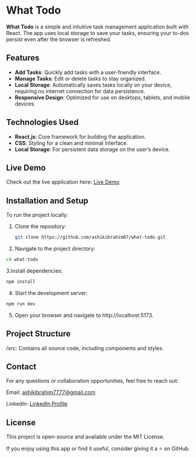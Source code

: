 # What Todo  

**What Todo** is a simple and intuitive task management application built with React. The app uses local storage to save your tasks, ensuring your to-dos persist even after the browser is refreshed.  

## Features  
- **Add Tasks**: Quickly add tasks with a user-friendly interface.  
- **Manage Tasks**: Edit or delete tasks to stay organized.  
- **Local Storage**: Automatically saves tasks locally on your device, requiring no internet connection for data persistence.  
- **Responsive Design**: Optimized for use on desktops, tablets, and mobile devices.  

## Technologies Used  
- **React.js**: Core framework for building the application.  
- **CSS**: Styling for a clean and minimal interface.  
- **Local Storage**: For persistent data storage on the user’s device.  

## Live Demo  
Check out the live application here: [Live Demo](https://what-todo-v1.vercel.app/)  

## Installation and Setup  
To run the project locally:  
1. Clone the repository:  
   ```bash
   git clone https://github.com/ashikibrahim07/what-todo.git
   ```

2. Navigate to the project directory:
  ```bash
  cd what-todo
  ```

3.Install dependencies:
  ```bash
  npm install
  ```

4. Start the development server:
  ```bash
  npm run dev
  ```

5. Open your browser and navigate to http://localhost:5173.

## Project Structure
/src: Contains all source code, including components and styles.

## Contact
For any questions or collaboration opportunities, feel free to reach out:

Email: ashikibrahim7777@gmail.com

LinkedIn: [LinkedIn Profile](https://www.linkedin.com/in/ashik-ibrahim-s/)

## License
This project is open-source and available under the MIT License.

If you enjoy using this app or find it useful, consider giving it a ⭐️ on GitHub.
